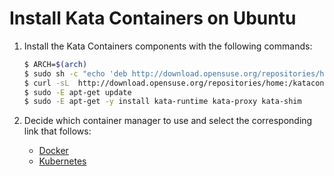 # Install Kata Containers on Ubuntu

1. Install the Kata Containers components with the following commands:

   ```bash
   $ ARCH=$(arch)
   $ sudo sh -c "echo 'deb http://download.opensuse.org/repositories/home:/katacontainers:/releases:/${ARCH}:/master/xUbuntu_$(lsb_release -rs)/ /' > /etc/apt/sources.list.d/kata-containers.list"
   $ curl -sL  http://download.opensuse.org/repositories/home:/katacontainers:/releases:/${ARCH}:/master/xUbuntu_$(lsb_release -rs)/Release.key | sudo apt-key add -
   $ sudo -E apt-get update
   $ sudo -E apt-get -y install kata-runtime kata-proxy kata-shim
   ```

2. Decide which container manager to use and select the corresponding link that follows:

   - [Docker](docker/ubuntu-docker-install.md)
   - [Kubernetes](https://github.com/kata-containers/documentation/blob/master/Developer-Guide.md#run-kata-containers-with-kubernetes)
